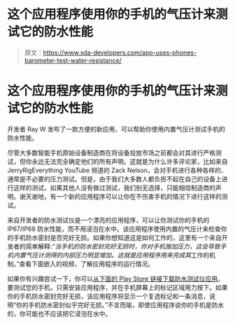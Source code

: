 # 这个应用程序使用你的手机的气压计来测试它的防水性能

> 原文：<https://www.xda-developers.com/app-uses-phones-barometer-test-water-resistance/>

# 这个应用程序使用你的手机的气压计来测试它的防水性能

开发者 Ray W 发布了一款方便的新应用，可以帮助你使用内置气压计测试手机的防水性能。

尽管大多数智能手机原始设备制造商在将设备投放市场之前都会对其进行严格测试，但你永远无法完全确定他们的所有声明。这就是为什么许多评论家，比如来自 JerryRigEverything YouTube 频道的 Zack Nelson，会对手机进行各种各样的、通常是不必要的压力测试。但是，由于我们大多数人都负担不起在自己的设备上进行这样的测试，如果其他人没有做过测试，我们别无选择，只能相信制造商的声明。谢天谢地，有一个新的应用程序可以让你在不伤害手机的情况下进行这样的测试。

来自开发者的防水测试仪是一个漂亮的应用程序，可以让你测试你的手机的 IP67/IP68 防水性能，而不用浸泡在水中。该应用程序使用内置的气压计来检查你的手机防水密封是否完好无损。如果你想知道这是如何工作的，这里有一个来自开发者的简单解释:*“当手机的防水密封完好无损时，你对手机施加压力，这会导致手机内置气压计测得的内部压力明显增加。这就是应用程序用来完成其*工作的机制。”查看下面嵌入的视频，了解应用程序的运行情况。

如果你有兴趣尝试一下，你可以[从下面的 Play Store 链接下载防水测试仪应用](https://play.google.com/store/apps/details?id=com.ray.waterresistancetester)。要测试您的手机，只需安装应用程序，并在手机屏幕上的标记区域用力按下。如果你的手机防水密封完好无损，该应用程序将显示一个复选标记和一条消息，说明“你的手机防水密封似乎完好无损。”不言而喻，即使应用程序说你的手机是防水的，你可能也不应该把它浸泡在水中。